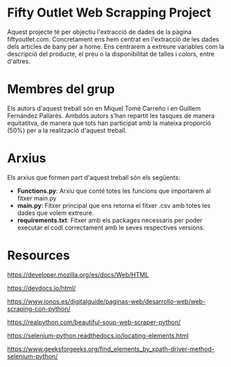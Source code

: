 # Fifty Outlet Web Scrapping Project

Aquest projecte té per objectiu l'extracció de dades de la pàgina fiftyoutlet.com. Concretament ens hem centrat en l'extracció de les dades dels articles de bany per a home. Ens centrarem a extreure variables com la descripció del producte, el preu o la disponibilitat de talles i colors, entre d'altres.

# Membres del grup

Els autors d'aquest treball són en Miquel Tomé Carreño i en Guillem Fernández Pallarès. Ambdós autors s'han repartit les tasques de manera equitatitva, de manera que tots han participat amb la mateixa proporció (50%) per a la realització d'aquest treball.

# Arxius

Els arxius que formen part d'aquest treball són els següents:
- **Functions.py**: Arxiu que conté totes les funcions que importarem al fitxer main.py
- **main.py**: Fitxer principal que ens retorna el fitxer .csv amb totes les dades que volem extreure.
- **requirements.txt**: Fitxer amb els packages necessaris per poder executar el codi correctament amb le seves respectives versions.

# Resources

https://developer.mozilla.org/es/docs/Web/HTML

https://devdocs.io/html/

https://www.ionos.es/digitalguide/paginas-web/desarrollo-web/web-scraping-con-python/

https://realpython.com/beautiful-soup-web-scraper-python/

https://selenium-python.readthedocs.io/locating-elements.html

https://www.geeksforgeeks.org/find_elements_by_xpath-driver-method-selenium-python/
